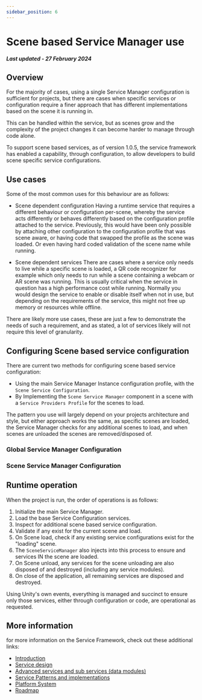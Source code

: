 ```yaml
---
sidebar_position: 6
---
```


# Scene based Service Manager use

***Last updated - 27 February 2024***

## Overview

For the majority of cases, using a single Service Manager configuration is sufficient for projects, but there are cases when specific services or configuration require a finer approach that has different implementations based on the scene it is running in.

This can be handled within the service, but as scenes grow and the complexity of the project changes it can become harder to manage through code alone.

To support scene based services, as of version 1.0.5, the service framework has enabled a capability, through configuration, to allow developers to build scene specific service configurations.

## Use cases

Some of the most common uses for this behaviour are as follows:

* Scene dependent configuration
 Having a runtime service that requires a different behaviour or configuration per-scene, whereby the service acts differently or behaves differently based on the configuration profile attached to the service.
 Previously, this would have been only possible by attaching other configuration to the configuration profile that was scene aware, or having code that swapped the profile as the scene was loaded. Or even having hard coded validation of the scene name while running.

* Scene dependent services
  There are cases where a service only needs to live while a specific scene is loaded, a QR code recognizer for example which only needs to run while a scene containing a webcam or AR scene was running.
  This is usually critical when the service in question has a high performance cost while running.  Normally you would design the service to enable or disable itself when not in use, but depending on the requirements of the service, this might not free up memory or resources while offline.

There are likely more use cases, these are just a few to demonstrate the needs of such a requirement, and as stated, a lot of services likely will not require this level of granularity.

## Configuring Scene based service configuration

There are current two methods for configuring scene based service configuration:

* Using the main Service Manager Instance configuration profile, with the `Scene Service Configuration`.
* By Implementing the `Scene Service Manager` component in a scene with a `Service Providers Profile` for the scenes to load.

The pattern you use will largely depend on your projects architecture and style, but either approach works the same, as specific scenes are loaded, the Service Manager checks for any additional scenes to load, and when scenes are unloaded the scenes are removed/disposed of.

### Global Service Manager Configuration

### Scene Service Manager Configuration

## Runtime operation

When the project is run, the order of operations is as follows:

1. Initialize the main Service Manager.
2. Load the base Service Configuration services.
3. Inspect for additional scene based service configuration.
4. Validate if any exist for the current scene and load.
5. On Scene load, check if any existing service configurations exist for the "loading" scene.
6. The `SceneServiceManager` also injects into this process to ensure and services IN the scene are loaded.
7. On Scene unload, any services for the scene unloading are also disposed of and destroyed (including any service modules).
8. On close of the application, all remaining services are disposed and destroyed.

Using Unity's own events, everything is managed and succinct to ensure only those services, either through configuration or code, are operational as requested.

## More information

for more information on the Service Framework, check out these additional links:

* [Introduction](./01_introduction.md)
* [Service design](./03_service_design.md)
* [Advanced services and sub services (data modules)](./04_advanced_services.md)
* [Service Patterns and implementations](./05_service_patterns.md)
* [Platform System](/docs/features/platform_system.md)
* [Roadmap](./07_roadmap.md)
